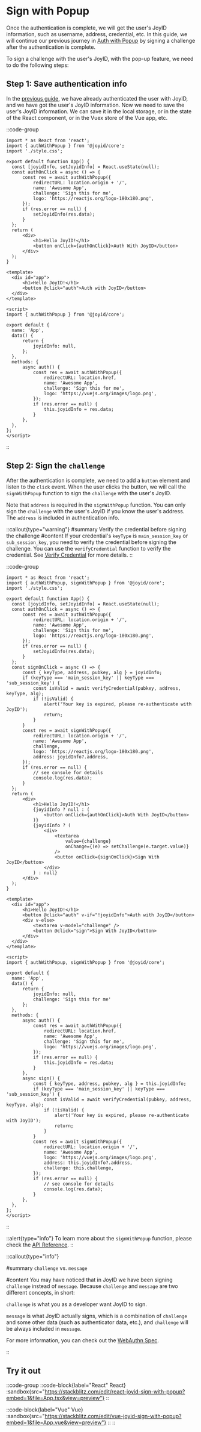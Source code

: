 # Sign with Popup

Once the authentication is complete, we will get the user's JoyID information, such as username, address, credential, etc. In this guide, we will continue our previous journey in [Auth with Popup](/guide/authentication/auth-with-popup) by signing a challenge after the authentication is complete.

To sign a challenge with the user's JoyID, with the pop-up feature, we need to do the following steps:

## Step 1: Save authentication info

In the [previous guide](/guide/authentication/auth-with-popup), we have already authenticated the user with JoyID, and we have got the user's JoyID information. Now we need to save the user's JoyID information. We can save it in the local storage, or in the state of the React component, or in the Vuex store of the Vue app, etc.

::code-group

  ```js{6,15} [React]
import * as React from 'react';
import { authWithPopup } from '@joyid/core';
import './style.css';

export default function App() {
    const [joyidInfo, setJoyidInfo] = React.useState(null);
    const authOnClick = async () => {
        const res = await authWithPopup({
            redirectURL: location.origin + '/',
            name: 'Awesome App',
            challenge: 'Sign this for me',
            logo: 'https://reactjs.org/logo-180x180.png',
        });
        if (res.error == null) {
            setJoyidInfo(res.data);
        }
    };
    return (
        <div>
            <h1>Hello JoyID!</h1>
            <button onClick={authOnClick}>Auth With JoyID</button>
        </div>
    );
}
  ```

  ```vue{13-17, 27} [Vue]
<template>
    <div id="app">
        <h1>Hello JoyID!</h1>
        <button @click="auth">Auth with JoyID</button>
    </div>
</template>

<script>
import { authWithPopup } from '@joyid/core';

export default {
    name: 'App',
    data() {
        return {
            joyidInfo: null,
        };
    },
    methods: {
        async auth() {
            const res = await authWithPopup({
                redirectURL: location.href,
                name: 'Awesome App',
                challenge: 'Sign this for me',
                logo: 'https://vuejs.org/images/logo.png',
            });
            if (res.error == null) {
                this.joyidInfo = res.data;
            }
        },
    },
};
</script>
  ```
::

## Step 2: Sign the `challenge`

After the authentication is complete, we need to add a `button` element and listen to the `click` event. When the user clicks the button, we will call the `signWithPopup` function to sign the `challenge` with the user's JoyID.

Note that `address` is required in the `signWithPopup` function. You can only sign the `challenge` with the user's JoyID if you know the user's address. The `address` is included in authentication info.

::callout{type="warning"}
#summary
Verify the credential before signing the challenge
#content
If your credential's `keyType` is `main_session_key` or `sub_session_key`, you need to verify the credential before signing the challenge. You can use the `verifyCredential` function to verify the credential. See [Verify Credential](/guide/verification/verify-credential) for more details.
::

::code-group

  ```js{18-30, 34-45} [React]
import * as React from 'react';
import { authWithPopup, signWithPopup } from '@joyid/core';
import './style.css';

export default function App() {
    const [joyidInfo, setJoyidInfo] = React.useState(null);
    const authOnClick = async () => {
        const res = await authWithPopup({
            redirectURL: location.origin + '/',
            name: 'Awesome App',
            challenge: 'Sign this for me',
            logo: 'https://reactjs.org/logo-180x180.png',
        });
        if (res.error == null) {
            setJoyidInfo(res.data);
        }
    };
    const signOnClick = async () => {
        const { keyType, address, pubkey, alg } = joyidInfo;
        if (keyType === 'main_session_key' || keyType === 'sub_session_key') {
            const isValid = await verifyCredential(pubkey, address, keyType, alg);
            if (!isValid) {
                alert('Your key is expired, please re-authenticate with JoyID');
                return;
            }
        }
        const res = await signWithPopup({
            redirectURL: location.origin + '/',
            name: 'Awesome App',
            challenge,
            logo: 'https://reactjs.org/logo-180x180.png',
            address: joyidInfo?.address,
        });
        if (res.error == null) {
            // see console for details
            console.log(res.data);
        }
    };
    return (
        <div>
            <h1>Hello JoyID!</h1>
            {joyidInfo ? null : (
                <button onClick={authOnClick}>Auth With JoyID</button>
            )}
            {joyidInfo ? (
                <div>
                    <textarea
                        value={challenge}
                        onChange={(e) => setChallenge(e.target.value)}
                    />
                    <button onClick={signOnClick}>Sign With JoyID</button>
                </div>
            ) : null}
        </div>
    );
}
  ```

  ```vue{13, 36-46} [Vue]
<template>
    <div id="app">
        <h1>Hello JoyID!</h1>
        <button @click="auth" v-if="!joyidInfo">Auth with JoyID</button>
        <div v-else>
            <textarea v-model="challenge" />
            <button @click="sign">Sign With JoyID</button>
        </div>
    </div>
</template>

<script>
import { authWithPopup, signWithPopup } from '@joyid/core';

export default {
    name: 'App',
    data() {
        return {
            joyidInfo: null,
            challenge: 'Sign this for me'
        };
    },
    methods: {
        async auth() {
            const res = await authWithPopup({
                redirectURL: location.href,
                name: 'Awesome App',
                challenge: 'Sign this for me',
                logo: 'https://vuejs.org/images/logo.png',
            });
            if (res.error == null) {
                this.joyidInfo = res.data;
            }
        },
        async sign() {
            const { keyType, address, pubkey, alg } = this.joyidInfo;
            if (keyType === 'main_session_key' || keyType === 'sub_session_key') {
                const isValid = await verifyCredential(pubkey, address, keyType, alg);
                if (!isValid) {
                    alert('Your key is expired, please re-authenticate with JoyID');
                    return;
                }
            }
            const res = await signWithPopup({
                redirectURL: location.origin + '/',
                name: 'Awesome App',
                logo: 'https://vuejs.org/images/logo.png',
                address: this.joyidInfo?.address,
                challenge: this.challenge,
            });
            if (res.error == null) {
                // see console for details
                console.log(res.data);
            }
        },
    },
};
</script>
  ```

::

::alert{type="info"}
To learn more about the `signWithPopup` function, please check the [API Reference](/api/core/sign-message-with-popup).
::

::callout{type="info"}

#summary
`challenge` vs. `message`

#content
You may have noticed that in JoyID we have been signing `challenge` instead of `message`. Because `challenge` and `message` are two different concepts, in short:

`challenge` is what you as a developer want JoyID to sign.

`message` is what JoyID actually signs, which is a combination of `challenge` and some other data (such as authenticator data, etc.), and `challenge` will be always included in `message`.

For more information, you can check out the [WebAuthn Spec](https://www.w3.org/TR/webauthn-2/#sctn-op-get-assertion).

::

## Try it out

::code-group
  ::code-block{label="React" React}
    :sandbox{src="https://stackblitz.com/edit/react-joyid-sign-with-popup?embed=1&file=App.tsx&view=preview"}
  ::

  ::code-block{label="Vue" Vue}
    :sandbox{src="https://stackblitz.com/edit/vue-joyid-sign-with-popup?embed=1&file=App.vue&view=preview"}
  ::
::

